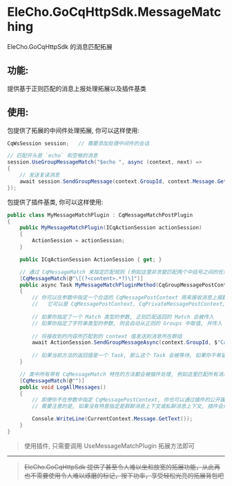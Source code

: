 ﻿# EleCho.GoCqHttpSdk.MessageMatching

EleCho.GoCqHttpSdk 的消息匹配拓展

## 功能:

提供基于正则匹配的消息上报处理拓展以及插件基类

## 使用:

包提供了拓展的中间件处理拓展, 你可以这样使用:

```csharp
CqWsSession session;   // 需要添加处理中间件的会话

// 匹配开头是 `echo` 和空格的消息
session.UseGroupMessageMatch("$echo ", async (context, next) =>
{
    // 发送复读消息
    await session.SendGroupMessage(context.GroupId, context.Message.GetText()[5..];
});
```

包提供了插件基类, 你可以这样使用:

```csharp
public class MyMessageMatchPlugin : CqMessageMatchPostPlugin
{
    public MyMessageMatchPlugin(ICqActionSession actionSession)
    {
        ActionSession = actionSession;
    }

    public ICqActionSession ActionSession { get; }

    // 通过 CqMessageMatch 来指定匹配规则 (例如这里非贪婪匹配两个中括号之间的任意内容, 并命名为 content 组)
    [CqMessageMatch(@"\[(?<content>.*?)\]")]
    public async Task MyMessageMatchPluginMethod(CqGroupMessagePostContext context, Match match, string content)
    {
        // 你可以在参数中指定一个合适的 CqMessagePostContext 用来接收消息上报数据
        //   它可以是 CqMessagePostContext, CqPrivateMessagePostContext, CqGroupMessagePostContext
        
        // 如果你指定了一个 Match 类型的参数, 正则匹配返回的 Match 会被传入
        // 如果你指定了字符串类型的参数, 则会自动从正则的 Groups 中取值, 并传入
    
        // 将接收到的内容所匹配到的 context 值发送到消息所在群组
        await ActionSession.SendGroupMessageAsync(context.GroupId, $"Captured content: {content}, index: {match.Index}");
        
        // 如果当前方法的返回值是一个 Task, 那么这个 Task 会被等待, 如果你不希望它被等待, 你可以指定 void 作为返回值
    }

    // 类中所有带有 CqMessageMatch 特性的方法都会被插件处理, 例如这里匹配所有消息并打印到控制台
    [CqMessageMatch(@"")]
    public void LogAllMessages()
    {
        // 即便你不在参数中指定 CqMessagePostContext, 你也可以通过插件的公开属性来获取当前上下文
        // 需要注意的是, 如果没有特意指定是群聊消息上下文或私聊消息上下文, 插件会处理任何消息

        Console.WriteLine(CurrentContext.Message.GetText());
    }
}
```

> 使用插件, 只需要调用 UseMessageMatchPlugin 拓展方法即可

---

> ~~EleCho.GoCqHttpSdk 提供了甚至令人难以坐和放宽的拓展功能，从此再也不需要使用令人难以琢磨的标记，按下功率，享受轻松光亮的拓展背包吧~~
